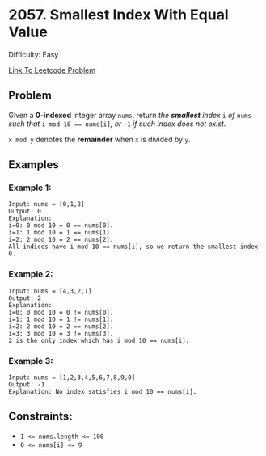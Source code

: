 # 2057. Smallest Index With Equal Value
Difficulty: Easy

[Link To Leetcode Problem](https://leetcode.com/problems/smallest-index-with-equal-value/)

## Problem
Given a **0-indexed** integer array `nums`, return *the **smallest** index* `i` *of* `nums` *such that* `i mod 10 == nums[i]`*, or* `-1` *if such index does not exist.*

`x mod y` denotes the **remainder** when `x` is divided by `y`.

## Examples
### Example 1:
```
Input: nums = [0,1,2]
Output: 0
Explanation: 
i=0: 0 mod 10 = 0 == nums[0].
i=1: 1 mod 10 = 1 == nums[1].
i=2: 2 mod 10 = 2 == nums[2].
All indices have i mod 10 == nums[i], so we return the smallest index 0.
```
### Example 2:
```
Input: nums = [4,3,2,1]
Output: 2
Explanation: 
i=0: 0 mod 10 = 0 != nums[0].
i=1: 1 mod 10 = 1 != nums[1].
i=2: 2 mod 10 = 2 == nums[2].
i=3: 3 mod 10 = 3 != nums[3].
2 is the only index which has i mod 10 == nums[i].
```
### Example 3:
```
Input: nums = [1,2,3,4,5,6,7,8,9,0]
Output: -1
Explanation: No index satisfies i mod 10 == nums[i].
```

## Constraints:
- `1 <= nums.length <= 100`
- `0 <= nums[i] <= 9`